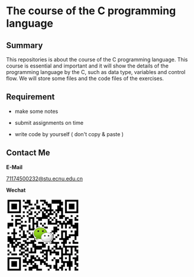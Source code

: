 # The course of the C programming language

## Summary

This repositories is about the course of the C programming language. This course is essential and important and it will show the details of the programming language by the C, such as data type, variables and control flow. We will store some files and the code files of the exercises.

## Requirement

 - make some notes

 - submit assignments on time
 
 - write code by yourself ( don't copy & paste )

## Contact Me

**E-Mail**

71174500232@stu.ecnu.edu.cn

**Wechat**

![Wechat](files/wechat-qrcode.png)